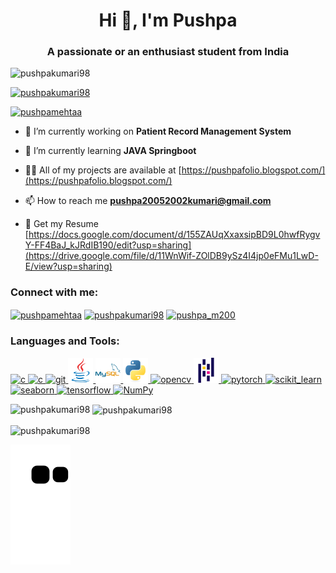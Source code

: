 <h1 align="center">Hi 👋, I'm Pushpa</h1>
<h3 align="center">A passionate or an enthusiast student from India</h3>

<p align="left"> <img src="https://media4.giphy.com/media/5k5vZwRFZR5aZeniqb/200.webp?cid=ecf05e47hri1t2rkmjmbvzhbw252d7qbntjfifspoc0sqv80&ep=v1_gifs_search&rid=200.webp&ct=g" alt="pushpakumari98" /> </p>

<p align="left"> <a href="https://github.com/ryo-ma/github-profile-trophy"><img src="https://github-profile-trophy.vercel.app/?username=pushpakumari98" alt="pushpakumari98" /></a> </p>

<p align="left"> <a href="https://twitter.com/pushpamehtaa" target="blank"><img src="https://img.shields.io/twitter/follow/pushpamehtaa?logo=twitter&style=for-the-badge" alt="pushpamehtaa" /></a> </p>

- 🔭 I’m currently working on **Patient Record Management System**

- 🌱 I’m currently learning **JAVA Springboot**

- 👨‍💻 All of my projects are available at [https://pushpafolio.blogspot.com/](https://pushpafolio.blogspot.com/)

- 📫 How to reach me **pushpa20052002kumari@gmail.com**

- 📄 Get my Resume  [https://docs.google.com/document/d/155ZAUqXxaxsipBD9L0hwfRygvY-FF4BaJ_kJRdIB190/edit?usp=sharing](https://drive.google.com/file/d/11WnWif-ZOlDB9ySz4I4jp0eFMu1LwD-E/view?usp=sharing)

<h3 align="left">Connect with me:</h3>
<p align="left">
<a href="https://twitter.com/pushpamehtaa" target="blank"><img align="center" src="https://raw.githubusercontent.com/rahuldkjain/github-profile-readme-generator/master/src/images/icons/Social/twitter.svg" alt="pushpamehtaa" height="30" width="40" /></a>
<a href="https://linkedin.com/in/pushpakumari98" target="blank"><img align="center" src="https://raw.githubusercontent.com/rahuldkjain/github-profile-readme-generator/master/src/images/icons/Social/linked-in-alt.svg" alt="pushpakumari98" height="30" width="40" /></a>
<a href="https://instagram.com/pushpa_m200" target="blank"><img align="center" src="https://raw.githubusercontent.com/rahuldkjain/github-profile-readme-generator/master/src/images/icons/Social/instagram.svg" alt="pushpa_m200" height="30" width="40" /></a>
</p>

<h3 align="left">Languages and Tools:</h3>
<p align="left"> <a href="https://spring.io/projects/spring-boot/" target="_blank" rel="noreferrer"> <img src="https://www.devopsschool.com/blog/wp-content/uploads/2023/12/image-168.png" alt="c" width="40" height="40"/> </a>
<a href="https://www.postgresql.org/" target="_blank" rel="noreferrer"> <img src="https://hub.docker.com/api/media/repos_logo/v1/library%2Fpostgres" alt="c" width="40" height="40"/> </a>
<a href="https://git-scm.com/" target="_blank" rel="noreferrer"> <img src="https://www.vectorlogo.zone/logos/git-scm/git-scm-icon.svg" alt="git" width="40" height="40"/> </a> 
<a href="https://www.java.com" target="_blank" rel="noreferrer"> <img src="https://raw.githubusercontent.com/devicons/devicon/master/icons/java/java-original.svg" alt="java" width="40" height="40"/> </a> 
<a href="https://www.mysql.com/" target="_blank" rel="noreferrer"> <img src="https://raw.githubusercontent.com/devicons/devicon/master/icons/mysql/mysql-original-wordmark.svg"alt="mysql" width="40" height="40"/> </a> 
<a href="https://www.python.org" target="_blank" rel="noreferrer"> <img src="https://raw.githubusercontent.com/devicons/devicon/master/icons/python/python-original.svg" alt="python" width="40" height="40"/> </a>   
<a href="https://opencv.org/" target="_blank" rel="noreferrer"> <img src="https://www.vectorlogo.zone/logos/opencv/opencv-icon.svg" alt="opencv" width="40" height="40"/> </a>
<a href="https://pandas.pydata.org/" target="_blank" rel="noreferrer"> <img src="https://raw.githubusercontent.com/devicons/devicon/2ae2a900d2f041da66e950e4d48052658d850630/icons/pandas/pandas-original.svg" alt="pandas" width="40" height="40"/> </a> 
<a href="https://pytorch.org/" target="_blank" rel="noreferrer"> <img src="https://www.vectorlogo.zone/logos/pytorch/pytorch-icon.svg" alt="pytorch" width="40" height="40"/> </a> 
<a href="https://scikit-learn.org/" target="_blank" rel="noreferrer"> <img src="https://upload.wikimedia.org/wikipedia/commons/0/05/Scikit_learn_logo_small.svg" alt="scikit_learn" width="40" height="40"/> </a> 
<a href="https://seaborn.pydata.org/" target="_blank" rel="noreferrer"> <img src="https://seaborn.pydata.org/_images/logo-mark-lightbg.svg" alt="seaborn" width="40" height="40"/> </a> 
<a href="https://www.tensorflow.org" target="_blank" rel="noreferrer"> <img src="https://www.vectorlogo.zone/logos/tensorflow/tensorflow-icon.svg" alt="tensorflow" width="40" height="40"/> </a> 
<a href="https://www.numpy.org" target="_blank" rel="noreferrer"> <img src="https://www.vectorlogo.zone/logos/numpy/numpy-icon.svg" alt="NumPy" width="40" height="40"/> </a>  </p>

<p><img align="left" src="https://github-readme-stats.vercel.app/api/top-langs?username=pushpakumari98&show_icons=true&locale=en&layout=compact" alt="pushpakumari98" /></p>

<p>&nbsp;<img align="center" src="https://github-readme-stats.vercel.app/api?username=pushpakumari98&show_icons=true&locale=en" alt="pushpakumari98" /></p>

<p><img align="center" src="https://github-readme-streak-stats.herokuapp.com/?user=pushpakumari98&" alt="pushpakumari98" /></p>

![snake gif](https://github.com/pushpakumari98/pushpakumari98/blob/output/github-contribution-grid-snake.svg)

